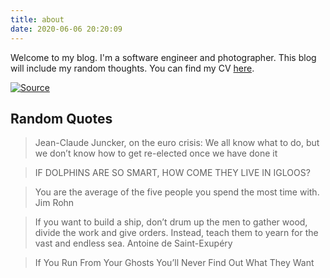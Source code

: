 ```yaml
---
title: about
date: 2020-06-06 20:20:09
---
```


Welcome to my blog. I'm a software engineer and photographer. This blog will include my random thoughts. You can find my CV [here](../assets/cv.pdf).

[![Source](https://live.staticflickr.com/5589/15118669759_fe921a23b0_k.jpg)](https://www.flickr.com/photos/ronaharoni/15118669759/in/album-72157647840255822/)

## Random Quotes
> Jean-Claude Juncker, on the euro crisis:
> We all know what to do, but we don’t know how to get re-elected once we have done it

> IF DOLPHINS ARE SO SMART, HOW COME THEY LIVE IN IGLOOS?

> You are the average of the five people you spend the most time with.
Jim Rohn

> If you want to build a ship, don’t drum up the men to gather wood, divide the work and give orders. Instead, teach them to yearn for the vast and endless sea.
Antoine de Saint-Exupéry

> If You Run From Your Ghosts You’ll Never Find Out What They Want
